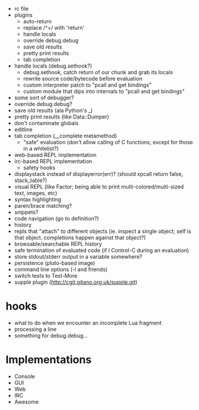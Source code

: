   * rc file
  * plugins
    * auto-return
    * replace /^=/ with 'return'
    * handle locals
    * override debug.debug
    * save old results
    * pretty print results
    * tab completion
  * handle locals (debug.sethook?)
    * debug.sethook, catch return of our chunk and grab its locals
    * rewrite source code/bytecode before evaluation
    * custom interpreter patch to "pcall and get bindings"
    * custom module that dips into internals to "pcall and get bindings"
  * some sort of debugger?
  * override debug.debug?
  * save old results (ala Python's \_)
  * pretty print results (like Data::Dumper)
  * don't contaminate globals
  * editline
  * tab completion (\_\_complete metamethod)
    * "safe" evaluation (don't allow calling of C functions, except for those in a whitelist?)
  * web-based REPL implementation
  * irc-based REPL implementation
    * safety hooks
  * displaystack instead of displayerror(err)? (should xpcall return false, stack\_table?)
  * visual REPL (like Factor; being able to print multi-colored/multi-sized text, images, etc)
  * syntax highlighting
  * paren/brace matching?
  * snippets?
  * code navigation (go to definition?)
  * history
  * repls that "attach" to different objects (ie. inspect a single object; self is that object.  completions happen against that object?)
  * browsable/searchable REPL history
  * safe termination of evaluated code (if I Control-C during an evaluation)
  * store stdout/stderr output in a variable somewhere?
  * persistence (pluto-based image)
  * command line options (-l and friends)
  * switch tests to Test-More
  * supple plugin (http://cgit.gitano.org.uk/supple.git)

hooks
=====

  * what to do when we encounter an incomplete Lua fragment
  * processing a line
  * something for debug.debug...

Implementations
===============

  * Console
  * GUI
  * Web
  * IRC
  * Awesome
